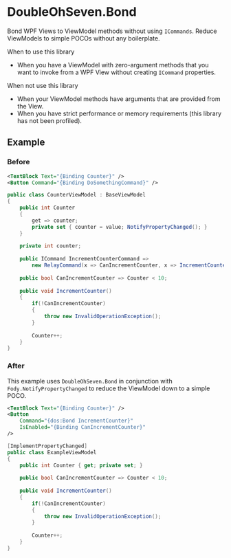 # DoubleOhSeven.Bond

Bond WPF Views to ViewModel methods without using `ICommands`. Reduce ViewModels to simple POCOs without any boilerplate.

When to use this library
* When you have a ViewModel with zero-argument methods that you want to invoke from a WPF View without creating `ICommand` properties.

When not use this library
* When your ViewModel methods have arguments that are provided from the View.
* When you have strict performance or memory requirements (this library has not been profiled).

## Example

### Before

```xml
<TextBlock Text="{Binding Counter}" />
<Button Command="{Binding DoSomethingCommand}" />
```

```csharp
public class CounterViewModel : BaseViewModel
{
    public int Counter
    {
        get => counter;
        private set { counter = value; NotifyPropertyChanged(); }
    }
    
    private int counter;
    
    public ICommand IncrementCounterCommand =>
        new RelayCommand(x => CanIncrementCounter, x => IncrementCounter());
    
    public bool CanIncrementCounter => Counter < 10;
    
    public void IncrementCounter()
    {
        if(!CanIncrementCounter)
        {
            throw new InvalidOperationException();
        }
        
        Counter++;
    }
}
```


### After

This example uses `DoubleOhSeven.Bond` in conjunction with `Fody.NotifyPropertyChanged` to reduce the ViewModel down to a simple POCO.

```xml
<TextBlock Text="{Binding Counter}" />
<Button
    Command="{dos:Bond IncrementCounter}"
    IsEnabled="{Binding CanIncrementCounter}"
/>
```

```csharp
[ImplementPropertyChanged]
public class ExampleViewModel
{
    public int Counter { get; private set; }
    
    public bool CanIncrementCounter => Counter < 10;
    
    public void IncrementCounter()
    {
        if(!CanIncrementCounter)
        {
            throw new InvalidOperationException();
        }
        
        Counter++;
    }
}
```
